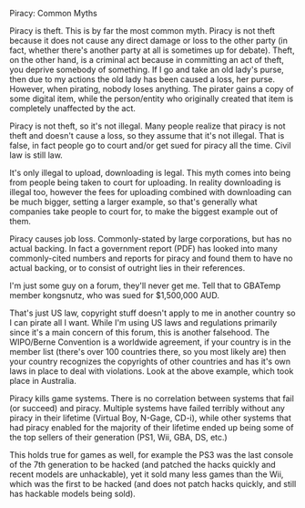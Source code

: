 Piracy: Common Myths​

Piracy is theft.
This is by far the most common myth. Piracy is not theft because it does not cause any direct damage or loss to the other party (in fact, whether there's another party at all is sometimes up for debate). Theft, on the other hand, is a criminal act because in committing an act of theft, you deprive somebody of something. If I go and take an old lady's purse, then due to my actions the old lady has been caused a loss, her purse. However, when pirating, nobody loses anything. The pirater gains a copy of some digital item, while the person/entity who originally created that item is completely unaffected by the act.


Piracy is not theft, so it's not illegal.
Many people realize that piracy is not theft and doesn't cause a loss, so they assume that it's not illegal. That is false, in fact people go to court and/or get sued for piracy all the time. Civil law is still law.


It's only illegal to upload, downloading is legal.
This myth comes into being from people being taken to court for uploading. In reality downloading is illegal too, however the fees for uploading combined with downloading can be much bigger, setting a larger example, so that's generally what companies take people to court for, to make the biggest example out of them.


Piracy causes job loss.
Commonly-stated by large corporations, but has no actual backing. In fact a government report (PDF) has looked into many commonly-cited numbers and reports for piracy and found them to have no actual backing, or to consist of outright lies in their references.


I'm just some guy on a forum, they'll never get me.
Tell that to GBATemp member kongsnutz, who was sued for $1,500,000 AUD.


That's just US law, copyright stuff doesn't apply to me in another country so I can pirate all I want.
While I'm using US laws and regulations primarily since it's a main concern of this forum, this is another falsehood. The WIPO/Berne Convention is a worldwide agreement, if your country is in the member list (there's over 100 countries there, so you most likely are) then your country recognizes the copyrights of other countries and has it's own laws in place to deal with violations. Look at the above example, which took place in Australia.


Piracy kills game systems.
There is no correlation between systems that fail (or succeed) and piracy. Multiple systems have failed terribly without any piracy in their lifetime (Virtual Boy, N-Gage, CD-i), while other systems that had piracy enabled for the majority of their lifetime ended up being some of the top sellers of their generation (PS1, Wii, GBA, DS, etc.)

This holds true for games as well, for example the PS3 was the last console of the 7th generation to be hacked (and patched the hacks quickly and recent models are unhackable), yet it sold many less games than the Wii, which was the first to be hacked (and does not patch hacks quickly, and still has hackable models being sold).